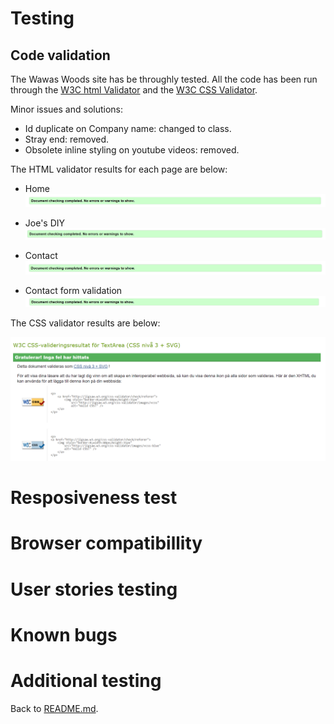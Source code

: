# Testing

## Code validation

The Wawas Woods site has be throughly tested. All the code has been run through the [W3C html Validator](https://validator.w3.org/) and the [W3C CSS Validator](https://jigsaw.w3.org/css-validator/).

Minor issues and solutions:

* Id duplicate on Company name: changed to class.
* Stray end: removed.
* Obsolete inline styling on youtube videos: removed.


The HTML validator results for each page are below:

* Home
![Validatione home](./assets/readme-images/validation%20home.png)

* Joe's DIY
![Validation services](./assets/readme-images/validation%20services.png)

* Contact
![Contact validation](./assets/readme-images/Validation%20contact.png)

* Contact form validation
![Form validation](./assets/readme-images/validation%20form%20confirmation.png)

The CSS validator results are below:

![Css validation](./assets/readme-images/css%20validation.png)

# Resposiveness test

# Browser compatibillity

# User stories testing

# Known bugs

# Additional testing

Back to [README.md](./README.md).